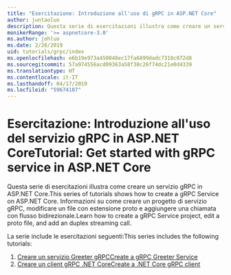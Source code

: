 ```yaml
---
title: "Esercitazione: Introduzione all'uso di gRPC in ASP.NET Core"
author: juntaoluo
description: Questa serie di esercitazioni illustra come creare un servizio gRPC in ASP.NET Core. Informazioni su come creare un progetto di servizio gRPC, modificare un file con estensione proto e aggiungere una chiamata con flusso bidirezionale.
monikerRange: '>= aspnetcore-3.0'
ms.author: johluo
ms.date: 2/26/2019
uid: tutorials/grpc/index
ms.openlocfilehash: e6b19e973a450048ec17fa6899dadc7318c072d8
ms.sourcegitcommit: 57a974556acd09363a58f38c26f74dc21e0d4339
ms.translationtype: HT
ms.contentlocale: it-IT
ms.lasthandoff: 04/17/2019
ms.locfileid: "59674107"
---
```

# <a name="tutorial-get-started-with-grpc-service-in-aspnet-core"></a><span data-ttu-id="f4f19-104">Esercitazione: Introduzione all'uso del servizio gRPC in ASP.NET Core</span><span class="sxs-lookup"><span data-stu-id="f4f19-104">Tutorial: Get started with gRPC service in ASP.NET Core</span></span>

<span data-ttu-id="f4f19-105">Questa serie di esercitazioni illustra come creare un servizio gRPC in ASP.NET Core.</span><span class="sxs-lookup"><span data-stu-id="f4f19-105">This series of tutorials shows how to create a gRPC Service on ASP.NET Core.</span></span> <span data-ttu-id="f4f19-106">Informazioni su come creare un progetto di servizio gRPC, modificare un file con estensione proto e aggiungere una chiamata con flusso bidirezionale.</span><span class="sxs-lookup"><span data-stu-id="f4f19-106">Learn how to create a gRPC Service project, edit a proto file, and add an duplex streaming call.</span></span>

<span data-ttu-id="f4f19-107">La serie include le esercitazioni seguenti:</span><span class="sxs-lookup"><span data-stu-id="f4f19-107">This series includes the following tutorials:</span></span>

1. [<span data-ttu-id="f4f19-108">Creare un servizio Greeter gRPC</span><span class="sxs-lookup"><span data-stu-id="f4f19-108">Create a gRPC Greeter Service</span></span>](xref:tutorials/grpc/grpc-start)
2. [<span data-ttu-id="f4f19-109">Creare un client gRPC .NET Core</span><span class="sxs-lookup"><span data-stu-id="f4f19-109">Create a .NET Core gRPC client</span></span>](xref:tutorials/grpc/grpc-client)


